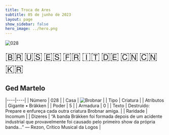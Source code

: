 ```yaml
---
title: Troca de Ares
subtitle: 05 de junho de 2023
layout: page
show_sidebar: false
hero_image: ../hero.png
---
```


![028](https://mastervault-storage-prod.s3.amazonaws.com/media/card_front/pt/600_028_c4b6308fc593_pt.png)

<span title="Português" style="font-size: 32px;cursor: pointer;" onclick="javascript:document.querySelector('img[alt=\'028\']').src=document.querySelector('img[alt=\'028\']').src.replace(/card_front\/[^/]+/, 'card_front/pt').replace(/_[^/.0-9]+\.png/, '_pt.png')">🇧🇷</span>
<span title="English" style="font-size: 32px;cursor: pointer;" onclick="javascript:document.querySelector('img[alt=\'028\']').src=document.querySelector('img[alt=\'028\']').src.replace(/card_front\/[^/]+/, 'card_front/en').replace(/_[^/.0-9]+\.png/, '_en.png')">🇺🇸</span>
<span title="Español" style="font-size: 32px;cursor: pointer;" onclick="javascript:document.querySelector('img[alt=\'028\']').src=document.querySelector('img[alt=\'028\']').src.replace(/card_front\/[^/]+/, 'card_front/es').replace(/_[^/.0-9]+\.png/, '_es.png')">🇪🇸</span>
<span title="Français" style="font-size: 32px;cursor: pointer;" onclick="javascript:document.querySelector('img[alt=\'028\']').src=document.querySelector('img[alt=\'028\']').src.replace(/card_front\/[^/]+/, 'card_front/fr').replace(/_[^/.0-9]+\.png/, '_fr.png')">🇫🇷</span>
<span title="Italiano" style="font-size: 32px;cursor: pointer;" onclick="javascript:document.querySelector('img[alt=\'028\']').src=document.querySelector('img[alt=\'028\']').src.replace(/card_front\/[^/]+/, 'card_front/it').replace(/_[^/.0-9]+\.png/, '_it.png')">🇮🇹</span>
<span title="Deutsche" style="font-size: 32px;cursor: pointer;" onclick="javascript:document.querySelector('img[alt=\'028\']').src=document.querySelector('img[alt=\'028\']').src.replace(/card_front\/[^/]+/, 'card_front/de').replace(/_[^/.0-9]+\.png/, '_de.png')">🇩🇪</span>
<span title="简体中文" style="font-size: 32px;cursor: pointer;" onclick="javascript:document.querySelector('img[alt=\'028\']').src=document.querySelector('img[alt=\'028\']').src.replace(/card_front\/[^/]+/, 'card_front/zh-hans').replace(/_[^/.0-9]+\.png/, '_zh-hans.png')">🇨🇳</span>
<span title="繁體中文" style="font-size: 32px;cursor: pointer;" onclick="javascript:document.querySelector('img[alt=\'028\']').src=document.querySelector('img[alt=\'028\']').src.replace(/card_front\/[^/]+/, 'card_front/zh-hant').replace(/_[^/.0-9]+\.png/, '_zh-hant.png')">🇨🇳</span>
<span title="한국어" style="font-size: 32px;cursor: pointer;" onclick="javascript:document.querySelector('img[alt=\'028\']').src=document.querySelector('img[alt=\'028\']').src.replace(/card_front\/[^/]+/, 'card_front/ko').replace(/_[^/.0-9]+\.png/, '_ko.png')">🇰🇷</span>

## Ged Martelo

|----|----|
| Número | 028 |
| Casa | ![Brobnar](https://archonarcana.com/images/thumb/e/e0/Brobnar.png/22px-Brobnar.png "Brobnar") |
| Tipo | Criatura |
| Atributos | Gigante • Bräkken |
| Poder | 5 |
| Armadura | 0 |
| Texto | Destruído: Prepare e enfureça cada outra criatura Brobnar amiga. |
| Raridade | Incomum |
| Dizeres | “A banda Bräkken foi formada depois de um acidente industrial que provavelmente foi causado pelo primeiro show da própria banda...” — Rezon, Crítico Musical da Logos |
